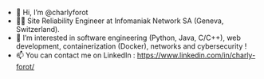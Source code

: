 - 👋 Hi, I’m @charlyforot
- 👨‍💼 Site Reliability Engineer at Infomaniak Network SA (Geneva, Switzerland).
- 👀 I’m interested in software engineering (Python, Java, C/C++), web development, containerization (Docker), networks and cybersecurity !
- 📫 You can contact me on LinkedIn : https://www.linkedin.com/in/charly-forot/
